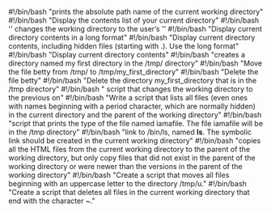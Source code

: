 #!/bin/bash
"prints the absolute path name of the current working directory"
#!/bin/bash
"Display the contents list of your current directory"
#!/bin/bash
 '' changes the working directory to the user’s ''
#!/bin/bash
"Display current directory contents in a long format"
#!/bin/bash
"Display current directory contents, including hidden files (starting with .). Use the long format"
#!/bin/bash
"Display current directory contents"
#!/bin/bash
"creates a directory named my first directory in the /tmp/ directory"
#!/bin/bash
"Move the file betty from /tmp/ to /tmp/my_first_directory"
#!/bin/bash
"Delete the file betty"
#!/bin/bash
"Delete the directory my_first_directory that is in the /tmp directory"
#!/bin/bash
" script that changes the working directory to the previous on"
#!/bin/bash
"Write a script that lists all files (even ones with names beginning with a period character, which are normally hidden) in the current directory and the parent of the working directory"
#!/bin/bash
"script that prints the type of the file named iamafile. The file iamafile will be in the /tmp directory"
#!/bin/bash
"link to /bin/ls, named __ls__. The symbolic link should be created in the current working directory"
#!/bin/bash
"copies all the HTML files from the current working directory to the parent of the working directory, but only copy files that did not exist in the parent of the working directory or were newer than the versions in the parent of the working directory"
#!/bin/bash
"Create a script that moves all files beginning with an uppercase letter to the directory /tmp/u."
#!/bin/bash
"Create a script that deletes all files in the current working directory that end with the character ~."
